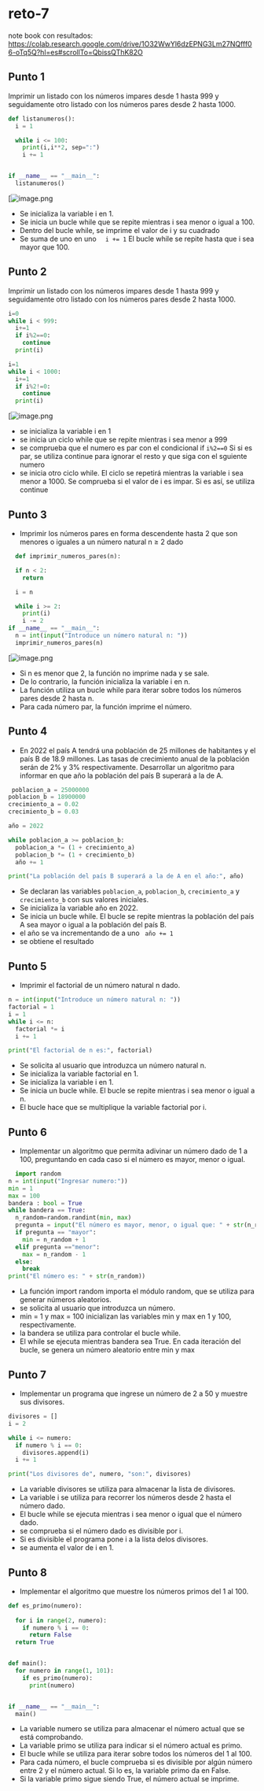 # reto-7
note book con resultados: https://colab.research.google.com/drive/1O32WwYl6dzEPNG3Lm27NQfff06-oTq5Q?hl=es#scrollTo=QbissQThK82O
## Punto 1 
 Imprimir un listado con los números impares desde 1 hasta 999 y seguidamente otro listado con los números pares desde 2 hasta 1000.
```python
def listanumeros():
  i = 1

  while i <= 100:
    print(i,i**2, sep=":")
    i += 1


if __name__ == "__main__":
  listanumeros()
```
[![image.png](https://github.com/shalomtorress/reto-7/blob/main/punto1.png)
+ Se inicializa la variable i en 1.
+ Se inicia un bucle while que se repite mientras i sea menor o igual a 100.
+ Dentro del bucle while, se imprime el valor de i y su cuadrado
+ Se suma de uno en uno ```  i += 1```
El bucle while se repite hasta que i sea mayor que 100.
## Punto 2 
Imprimir un listado con los números impares desde 1 hasta 999 y seguidamente otro listado con los números pares desde 2 hasta 1000.
```python
i=0
while i < 999:
  i+=1
  if i%2==0:
    continue
  print(i)

i=1
while i < 1000:
  i+=1
  if i%2!=0:
    continue
  print(i)
```
[![image.png](https://github.com/shalomtorress/reto-7/blob/main/punto2.png)
+ se inicializa la variable i en 1
+  se inicia un ciclo while que se repite mientras i sea menor a 999
+  se comprueba que el numero es par con el condicional if ```i%2==0``` Si si es par, se utiliza continue para ignorar el resto y que siga con el sguiente numero
+ se inicia otro ciclo while. El ciclo se repetirá mientras la variable i sea menor a 1000. Se comprueba si el valor de i es impar. Si es así, se utiliza continue
## Punto 3 
+ Imprimir los números pares en forma descendente hasta 2 que son menores o iguales a un número natural n ≥ 2 dado
```python
  def imprimir_numeros_pares(n): 

  if n < 2:
    return

  i = n

  while i >= 2:
    print(i)
    i -= 2
if __name__ == "__main__":
  n = int(input("Introduce un número natural n: "))
  imprimir_numeros_pares(n)
````
[![image.png](https://github.com/shalomtorress/reto-7/blob/main/punto3.png)
+ Si n es menor que 2, la función no imprime nada y se sale.
+ De lo contrario, la función inicializa la variable i en n.
+ La función utiliza un bucle while para iterar sobre todos los números pares desde 2 hasta n.
+ Para cada número par, la función imprime el número.
 ## Punto 4
+ En 2022 el país A tendrá una población de 25 millones de habitantes y el país B de 18.9 millones. Las tasas de crecimiento anual de la población serán de 2% y 3% respectivamente. Desarrollar un algoritmo para informar en que año la población del país B superará a la de A.
```python
 poblacion_a = 25000000
poblacion_b = 18900000
crecimiento_a = 0.02
crecimiento_b = 0.03

año = 2022

while poblacion_a >= poblacion_b:
  poblacion_a *= (1 + crecimiento_a)
  poblacion_b *= (1 + crecimiento_b)
  año += 1

print("La población del país B superará a la de A en el año:", año)
```
+ Se declaran las variables ```poblacion_a```, ```poblacion_b```, ```crecimiento_a``` y ```crecimiento_b``` con sus valores iniciales.
+ Se inicializa la variable año en 2022.
+ Se inicia un bucle while. El bucle se repite mientras la población del país A sea mayor o igual a la población del país B.
+ el año se va incrementando de a uno ``` año += 1```
+ se obtiene el resultado
## Punto 5 
+ Imprimir el factorial de un número natural n dado.
```python
n = int(input("Introduce un número natural n: "))
factorial = 1
i = 1
while i <= n:
  factorial *= i
  i += 1

print("El factorial de n es:", factorial)
````
+ Se solicita al usuario que introduzca un número natural n.
+ Se inicializa la variable factorial en 1.
+ Se inicializa la variable i en 1.
+ Se inicia un bucle while. El bucle se repite mientras i sea menor o igual a n.
+ El bucle hace que se multiplique la variable factorial por i.


## Punto 6
+ Implementar un algoritmo que permita adivinar un número dado de 1 a 100, preguntando en cada caso si el número es mayor, menor o igual.
```python
  import random 
n = int(input("Ingresar numero:"))
min = 1
max = 100
bandera : bool = True
while bandera == True:
  n_random=random.randint(min, max)
  pregunta = input("El número es mayor, menor, o igual que: " + str(n_random) + " ")
  if pregunta == "mayor":
    min = n_random + 1
  elif pregunta =="menor":
    max = n_random - 1
  else:
    break
print("El número es: " + str(n_random))  
````
+ La función import random importa el módulo random, que se utiliza para generar números aleatorios.
+ se solicita al usuario que introduzca un número.
+ min = 1 y max = 100 inicializan las variables min y max en 1 y 100, respectivamente.
+ la bandera se utiliza para controlar el bucle while.
+ El  while se ejecuta mientras bandera sea True.
En cada iteración del bucle, se genera un número aleatorio entre min y max
## Punto 7
+ Implementar un programa que ingrese un número de 2 a 50 y muestre sus divisores.
```python
divisores = []
i = 2

while i <= numero:
  if numero % i == 0:
    divisores.append(i)
  i += 1

print("Los divisores de", numero, "son:", divisores)
````
+ La variable divisores se utiliza para almacenar la lista de divisores.
+ La variable i se utiliza para recorrer los números desde 2 hasta el número dado.
+ El bucle while se ejecuta mientras i sea menor o igual que el número dado.
+ se comprueba si el número dado es divisible por i.
+ Si es divisible el programa pone i a la lista delos divisores.
+ se aumenta el valor de i en 1.
## Punto 8
+ Implementar el algoritmo que muestre los números primos del 1 al 100.
```python
def es_primo(numero):
  
  for i in range(2, numero):
    if numero % i == 0:
      return False
  return True


def main():
  for numero in range(1, 101):
    if es_primo(numero):
      print(numero)


if __name__ == "__main__":
  main()
````
+ La variable numero se utiliza para almacenar el número actual que se está comprobando.
+ La variable primo se utiliza para indicar si el número actual es primo.
+ El bucle while se utiliza para iterar sobre todos los números del 1 al 100.
+ Para cada número, el bucle comprueba si es divisible por algún número entre 2 y el número actual. Si lo es, la variable primo da en False.
+ Si la variable primo sigue siendo True, el número actual se imprime.
